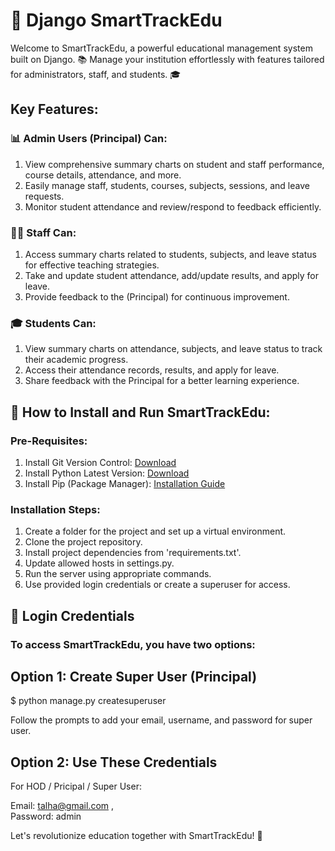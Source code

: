 # 🚀 Django SmartTrackEdu

Welcome to SmartTrackEdu, a powerful educational management system built on Django. 📚 Manage your institution effortlessly with features tailored for administrators, staff, and students. 🎓

## Key Features:

### 📊 Admin Users (Principal) Can:
1. View comprehensive summary charts on student and staff performance, course details, attendance, and more.
2. Easily manage staff, students, courses, subjects, sessions, and leave requests.
3. Monitor student attendance and review/respond to feedback efficiently.

### 🧑‍🏫 Staff Can:
1. Access summary charts related to students, subjects, and leave status for effective teaching strategies.
2. Take and update student attendance, add/update results, and apply for leave.
3. Provide feedback to the (Principal) for continuous improvement.

### 🎓 Students Can:
1. View summary charts on attendance, subjects, and leave status to track their academic progress.
2. Access their attendance records, results, and apply for leave.
3. Share feedback with the Principal for a better learning experience.

## 🌟 How to Install and Run SmartTrackEdu:

### Pre-Requisites:
1. Install Git Version Control: [Download](https://git-scm.com/)
2. Install Python Latest Version: [Download](https://www.python.org/downloads/)
3. Install Pip (Package Manager): [Installation Guide](https://pip.pypa.io/en/stable/installation/)

### Installation Steps:
1. Create a folder for the project and set up a virtual environment.
2. Clone the project repository.
3. Install project dependencies from 'requirements.txt'.
4. Update allowed hosts in settings.py.
5. Run the server using appropriate commands.
6. Use provided login credentials or create a superuser for access.
   
## 🔑 Login Credentials

### To access SmartTrackEdu, you have two options:

## Option 1: Create Super User (Principal)
$ python manage.py createsuperuser

Follow the prompts to add your email, username, and password for super user.

## Option 2: Use These Credentials

For HOD / Pricipal / Super User:

Email: talha@gmail.com  ,  
Password: admin

Let's revolutionize education together with SmartTrackEdu! 🎉
